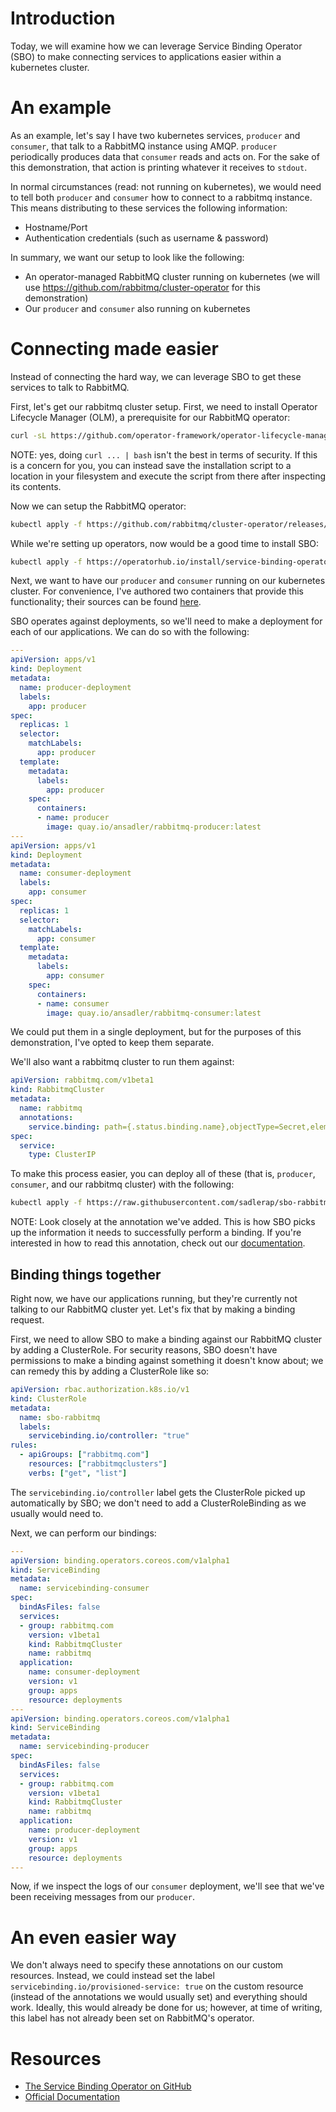 # Introduction

Today, we will examine how we can leverage Service Binding Operator (SBO) to
make connecting services to applications easier within a kubernetes cluster.

# An example

As an example, let's say I have two kubernetes services, `producer` and
`consumer`, that talk to a RabbitMQ instance using AMQP.  `producer`
periodically produces data that `consumer` reads and acts on.  For the sake of
this demonstration, that action is printing whatever it receives to `stdout`.

In normal circumstances (read: not running on kubernetes), we would need to tell
both `producer` and `consumer` how to connect to a rabbitmq instance.  This
means distributing to these services the following information:

- Hostname/Port
- Authentication credentials (such as username & password)

In summary, we want our setup to look like the following:

- An operator-managed RabbitMQ cluster running on kubernetes (we will use
  https://github.com/rabbitmq/cluster-operator for this demonstration)
- Our `producer` and `consumer` also running on kubernetes

# Connecting made easier

Instead of connecting the hard way, we can leverage SBO to get these services
to talk to RabbitMQ.

First, let's get our rabbitmq cluster setup.  First, we need to install
Operator Lifecycle Manager (OLM), a prerequisite for our RabbitMQ operator:
```bash
curl -sL https://github.com/operator-framework/operator-lifecycle-manager/releases/download/v0.19.1/install.sh | bash -s v0.19.1
```

NOTE: yes, doing `curl ... | bash` isn't the best in terms of security.  If this
is a concern for you, you can instead save the installation script to a location
in your filesystem and execute the script from there after inspecting its
contents.

Now we can setup the RabbitMQ operator:
```bash
kubectl apply -f https://github.com/rabbitmq/cluster-operator/releases/latest/download/cluster-operator.yml
```

While we're setting up operators, now would be a good time to install SBO:
```bash
kubectl apply -f https://operatorhub.io/install/service-binding-operator.yaml
```

Next, we want to have our `producer` and `consumer` running on our kubernetes
cluster.  For convenience, I've authored two containers that provide this
functionality; their sources can be found
[here](https://github.com/sadlerap/sbo-rabbitmq-sample).

SBO operates against deployments, so we'll need to make a deployment for each of
our applications.  We can do so with the following:
```yaml
---
apiVersion: apps/v1
kind: Deployment
metadata:
  name: producer-deployment
  labels:
    app: producer
spec:
  replicas: 1
  selector:
    matchLabels:
      app: producer
  template:
    metadata:
      labels:
        app: producer
    spec:
      containers:
      - name: producer
        image: quay.io/ansadler/rabbitmq-producer:latest
---
apiVersion: apps/v1
kind: Deployment
metadata:
  name: consumer-deployment
  labels:
    app: consumer
spec:
  replicas: 1
  selector:
    matchLabels:
      app: consumer
  template:
    metadata:
      labels:
        app: consumer
    spec:
      containers:
      - name: consumer
        image: quay.io/ansadler/rabbitmq-consumer:latest
```

We could put them in a single deployment, but for the
purposes of this demonstration, I've opted to keep them separate.

We'll also want a rabbitmq cluster to run them against:
```yaml
apiVersion: rabbitmq.com/v1beta1
kind: RabbitmqCluster
metadata:
  name: rabbitmq
  annotations:
    service.binding: path={.status.binding.name},objectType=Secret,elementType=map
spec:
  service:
    type: ClusterIP
```

To make this process easier, you can deploy all of these (that is, `producer`,
`consumer`, and our rabbitmq cluster) with the following:
```bash
kubectl apply -f https://raw.githubusercontent.com/sadlerap/sbo-rabbitmq-sample/master/jobs.yaml
```

NOTE: Look closely at the annotation we've added.  This is how SBO picks up the
information it needs to successfully perform a binding.  If you're interested
in how to read this annotation, check out our
[documentation](https://redhat-developer.github.io/service-binding-operator/userguide/exposing-binding-data/adding-annotation.html).

## Binding things together

Right now, we have our applications running, but they're currently not talking
to our RabbitMQ cluster yet.  Let's fix that by making a binding request.

First, we need to allow SBO to make a binding against our RabbitMQ cluster by
adding a ClusterRole.  For security reasons, SBO doesn't have permissions to
make a binding against something it doesn't know about; we can remedy this by
adding a ClusterRole like so:

```yaml
apiVersion: rbac.authorization.k8s.io/v1
kind: ClusterRole
metadata:
  name: sbo-rabbitmq
  labels:
    servicebinding.io/controller: "true"
rules:
  - apiGroups: ["rabbitmq.com"]
    resources: ["rabbitmqclusters"]
    verbs: ["get", "list"]
```

The `servicebinding.io/controller` label gets the ClusterRole picked up
automatically by SBO; we don't need to add a ClusterRoleBinding as we usually
would need to.

Next, we can perform our bindings:
```yaml
---
apiVersion: binding.operators.coreos.com/v1alpha1
kind: ServiceBinding
metadata:
  name: servicebinding-consumer
spec:
  bindAsFiles: false
  services:
  - group: rabbitmq.com
    version: v1beta1
    kind: RabbitmqCluster
    name: rabbitmq
  application:
    name: consumer-deployment
    version: v1
    group: apps
    resource: deployments
---
apiVersion: binding.operators.coreos.com/v1alpha1
kind: ServiceBinding
metadata:
  name: servicebinding-producer
spec:
  bindAsFiles: false
  services:
  - group: rabbitmq.com
    version: v1beta1
    kind: RabbitmqCluster
    name: rabbitmq
  application:
    name: producer-deployment
    version: v1
    group: apps
    resource: deployments
---
```

Now, if we inspect the logs of our `consumer` deployment, we'll see that we've
been receiving messages from our `producer`.

# An even easier way

We don't always need to specify these annotations on our custom resources.
Instead, we could instead set the label `servicebinding.io/provisioned-service:
true` on the custom resource (instead of the annotations we would usually set)
and everything should work.  Ideally, this would already be done for us;
however, at time of writing, this label has not already been set on RabbitMQ's
operator.

# Resources

- [The Service Binding Operator on GitHub](https://github.com/redhat-developer/service-binding-operator)
- [Official Documentation](https://redhat-developer.github.io/service-binding-operator/)
